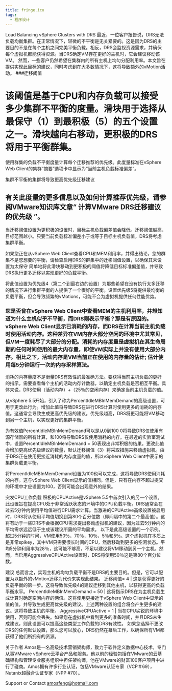 ```yaml
---
title: fringe.icu
tags:
  - 程序设计
---
```

Load Balancing vSphere Clusters with DRS
最近，一位客户报告说，DRS无法负载均衡集群。在正常情况下，轻微的不平衡是无关紧要的。这是因为DRS的主要目的不是在每个主机之间完美平衡负载。相反，DRS会监视资源需求，并确保每个虚拟机都能获得资源。当DRS确定VM存在更好的主机时，它会建议移动该VM。
然而，一些客户仍然希望在集群内的所有主机上均匀分配利用率。本文旨在提供实现此目标的建议，同时考虑到在大多数情况下，这将导致额外的vMotion活动。
###迁移阈值
# 该阈值是基于CPU和内存负载可以接受多少集群不平衡的度量。滑块用于选择从最保守（1）到最积极（5）的五个设置之一。滑块越向右移动，更积极的DRS将用于平衡群集。

使用群集的负载不平衡度量计算每个迁移推荐的优先级。此度量标准在vSphere Web Client的集群“摘要”选项卡中显示为“当前主机负载标准偏差”。

集群不平衡的集群将导致更高优先级迁移建议
## 有关此度量的更多信息以及如何计算推荐优先级，请参阅VMware知识库文章“ 计算VMware DRS迁移建议的优先级 ”。

当迁移阈值设置为更积极的设置时，目标主机负载偏差值会降低。迁移阈值越高，目标范围越小。只要当前负载标准偏差小于或等于目标主机负载值，DRS将考虑集群平衡。

如果您正在从vSphere Web Client查看CPU和MEM利用率，并得出结论，您的群集不是您想要的平衡，请检查启用DRS的群集中的迁移阈值设置，以确保其未设置为太保守 简单地将此滑块移动到更积极的阈值将降低目标标准偏差值，并导致DRS执行更多迁移以实现更好的负载平衡。

将此值设置为优先级4（第二个到最右边的设置）为那些希望在没有执行太多迁移的情况下进行集群平衡的人提供了一个很好的平衡。设置优先级5将提供最均衡的负载平衡，但会导致频繁的vMotions，可能不会为虚拟机提供任何性能优势。
### 您是否曾在vSphere Web Client中查看MEM的主机利用率，并想知道为什么主机似乎不平衡，而DRS则表示平衡？那是有原因的。vSphere Web Client显示已消耗的内存，而DRS在计算当前主机负载时使用活动内存。这种差异在VM内存大部分空闲的环境中尤其常见，但VM一度耗尽了大部分的分配。消耗的内存度量是虚拟机在其生命周期的任何时间使用的最大内存量，即使VM实际上并没有使用大部分内存。相比之下，活动内存是VM当前正在使用的内存量的估计; 估计使用每5分钟运行一次的内存采样算法。

消耗的内存量度不是衡量DRS有效性的最准确方法。要获得当前主机负载的更好的指示，需要查看每个主机的活动内存计数器，以确定主机负载是否相互平衡。具体来说，DRS使用（活动内存）+（25％的空闲内存）来确定当前主机负载的值。

从vSphere 5.5开始，引入了称为PercentIdleMBInMemDemand的高级设置，可用于更改此行为。增加此值将导致DRS在进行DRS计算时使用更多的消耗的内存值。这通常会导致生成更高优先级的建议。优先级越高，DRS将更可能将VM移动到另一个主机，以实现更好的集群平衡。

为有效值PercentIdleMBInMemDemand可以是从0到100 0将导致DRS仅使用有源存储器的所有计算，和100将导致DRS仅使用消耗的内存。在最近的实验室测试中，设置PercentIdleMBInMemDemand = 50表现出非常积极的结果。更改此值会增加更高优先级建议的数量，默认迁移阈值（3）将采取措施来移动虚拟机。由于DRS正在使用更接近消耗的内存度量的值，所以vSphere Web Client中表示的集群负载更平衡。

将PercentIdleMBInMemDemand设置为100也可以完成，这将导致DRS使用消耗的内存。这与vSphere Web Client显示的值相同。但是，只有在内存不超过提交的环境中才应设置为100，否则可能会出现意外的结果。

突发CPU工作负载
积极的CPUActive是vSphere 5.5中首次引入的另一个设置。此设置旨在提高CPU处于非常活跃状态的环境中的CPU负载平衡。DRS通常会在过去5分钟内使用平均值进行CPU需求计算。当激进的CPUActive高级设置被启用时，DRS将从使用平均值切换到第80个百分位数（即间隔中的第二个最高值）。这将有助于一些DRS不会根据CPU需求提出移动虚拟机的建议，因为过去5分钟内的平均需求远远低于生成该建议所需的平均需求。
以下是此高级设置的一个示例。超过5分钟的时间，VM使用50％，70％，10％，5％和5％。这个虚拟机在本质上是非常spikey，其中VM只需要很长时间的CPU，然后移动到更多的空闲状态。平均5分钟利用率为28％，这可能不够高，不足以建议将VM移动到另一个主机。然而，当启用AggressiveCPUActive设置时，DRS将使用50％这是第80个百分位数。

建议
总而言之，实现主机的均匀负载平衡不是DRS的主要目的。但是，它可以配置为以额外的vMotion迁移为代价来实现此结果。
迁移阈值= 4 | 这是获得更好的负载平衡的第一步。这将导致优先级4的建议迁移到其他主机，以获得更高的负载平衡水平。 PercentIdleMBInMemDemand = 50 | 这将指示DRS在为主机负载生成计算时确定空闲内存的两倍。这将使用更接近于vSphere Web Client中显示的值的值，并导致生成更高优先级的建议。上述两种设置的组合将会产生更多的建议。这将导致主机的平衡。 AggressiveCPUActive = 1 | 当在CPU尖锐的环境中使用，否则可能会丢失。如果您在虚拟机中看到更多的准备时间，并且DRS未生成建议，则此设置可以提高这些类型工作负载的DRS有效性。 如果您选择不更改DRS的任何默认设置，那么您可以放心，DRS仍然在幕后工作，以确保所有VM都获得了他们所拥有的资源。

关于作者
Amos是一名高级技术营销架构师，致力于软件定义数据中心技术，专门从事VMware vSphere云平台产品和服务。他以前的经验包括在VMware的云基础架构和管理专业服务组织中担任架构师，他在VMware的财富100客户项目中进行了磋商。Amos拥有许多行业认证，包括VMware认证专家（VCP＃69），Nutanix超融合认证专家（NPP #70）。

Support or Contact
amosfeng@hotmail.com


